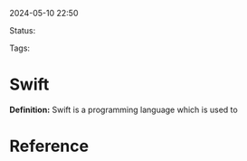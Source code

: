 2024-05-10 22:50

Status: 

Tags: 

# Swift

**Definition:** Swift is a programming language which is used to 
# Reference
